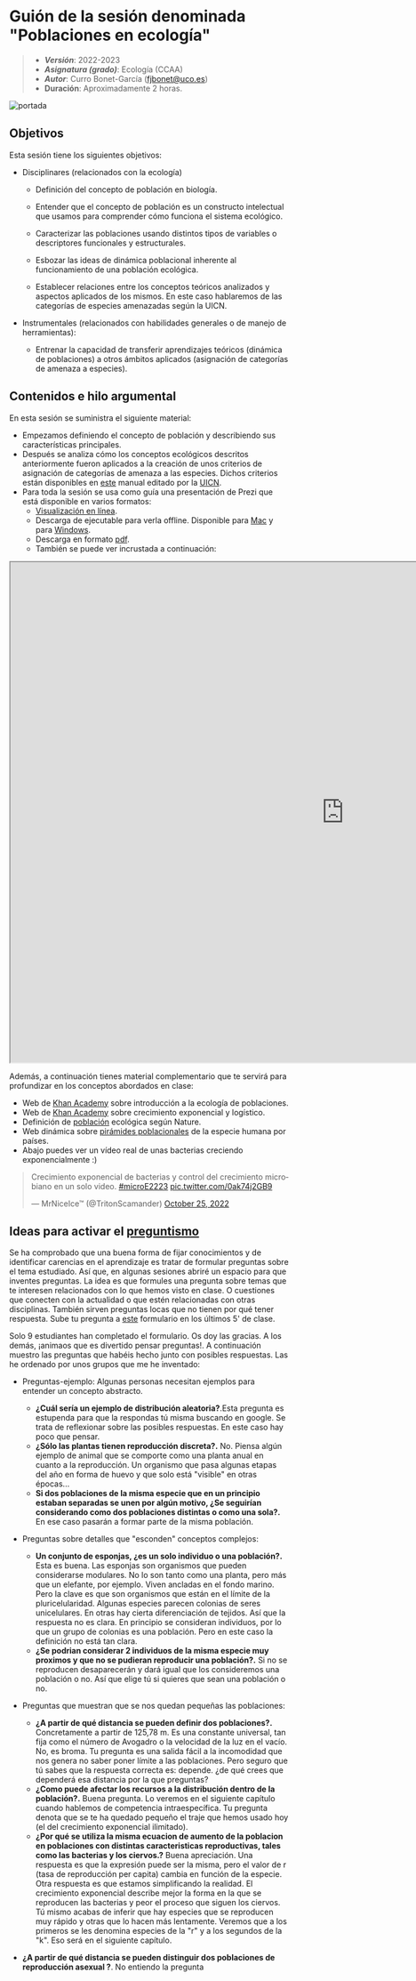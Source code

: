 # Guión de la sesión denominada "Poblaciones en ecología"


> + **_Versión_**: 2022-2023
> + **_Asignatura (grado)_**: Ecología (CCAA)
> + **_Autor_**: Curro Bonet-García (fjbonet@uco.es)
> + **Duración**: Aproximadamente 2 horas.

![portada]()

## Objetivos 

Esta sesión tiene los siguientes objetivos:

+ Disciplinares (relacionados con la ecología)

   + Definición del concepto de población en biología. 

   + Entender que el concepto de población es un constructo intelectual que usamos para comprender cómo funciona el sistema ecológico.

   + Caracterizar las poblaciones usando distintos tipos de variables o descriptores funcionales y estructurales.

   + Esbozar las ideas de dinámica poblacional inherente al funcionamiento de una población ecológica.

   + Establecer relaciones entre los conceptos teóricos analizados y aspectos aplicados de los mismos. En este caso hablaremos de las categorías de especies amenazadas según la UICN.

+ Instrumentales (relacionados con habilidades generales o de manejo de herramientas):

  + Entrenar la capacidad de transferir aprendizajes teóricos (dinámica de poblaciones) a otros ámbitos aplicados (asignación de categorías de amenaza a especies).

 ## Contenidos e hilo argumental
En esta sesión se suministra el siguiente material:
+ Empezamos definiendo el concepto de población y describiendo sus características principales. 
+ Después se analiza cómo los conceptos ecológicos descritos anteriormente fueron aplicados a la creación de unos criterios de asignación de categorías de amenaza a las especies. Dichos criterios están disponibles en [este](https://www.iucnredlist.org/es/resources/redlistguidelines) manual editado por la [UICN](https://www.iucn.org/es). 
+ Para toda la sesión se usa como guía una presentación de Prezi que está disponible en varios formatos:
  + [Visualización en línea](https://prezi.com/view/trVzAxyV5rzjx3yCFqBr).
  + Descarga de ejecutable para verla offline. Disponible para [Mac](https://github.com/aprendiendo-cosas/Te_poblaciones_ecologia_ccaa/raw/2021_2022/presentacion/poblaciones_ecologia.zip) y para [Windows](https://github.com/aprendiendo-cosas/Te_poblaciones_ecologia_ccaa/raw/2021_2022/presentacion/poblaciones_ecologia.exe).
  + Descarga en formato [pdf](https://github.com/aprendiendo-cosas/Te_poblaciones_ecologia_ccaa/raw/2021_2022/presentacion/presentacion_poblaciones_lowres.pdf).
  + También se puede ver incrustada a continuación:

<p><iframe src="https://prezi.com/view/trVzAxyV5rzjx3yCFqBr/embed" width="1200" height="900"> </iframe></p>

Además, a continuación tienes material complementario que te servirá para profundizar en los conceptos abordados en clase:

+ Web de [Khan Academy](https://es.khanacademy.org/science/biology/ecology/population-ecology/a/population-size-density-and-dispersal) sobre introducción a la ecología de poblaciones.
+ Web de [Khan Academy](https://es.khanacademy.org/science/biology/ecology/population-growth-and-regulation/a/exponential-logistic-growth) sobre crecimiento exponencial y logístico.
+ Definición de [población](https://www.nature.com/scitable/knowledge/population-ecology-13228167/) ecológica según Nature.
+ Web dinámica sobre [pirámides poblacionales](https://www.populationpyramid.net/) de la especie humana por países.
+ Abajo puedes ver un vídeo real de unas bacterias creciendo exponencialmente :)


<blockquote class="twitter-tweet"><p lang="es" dir="ltr">Crecimiento exponencial de bacterias y control del crecimiento microbiano en un solo video. <a href="https://twitter.com/hashtag/microE2223?src=hash&amp;ref_src=twsrc%5Etfw">#microE2223</a> <a href="https://t.co/0ak74j2GB9">pic.twitter.com/0ak74j2GB9</a></p>&mdash; MrNiceIce™ (@TritonScamander) <a href="https://twitter.com/TritonScamander/status/1584998310607085568?ref_src=twsrc%5Etfw">October 25, 2022</a></blockquote> <script async src="https://platform.twitter.com/widgets.js" charset="utf-8"></script> 



## Ideas para activar el [preguntismo](https://aprendientesdotorg.wordpress.com/2015/10/15/activar-el-preguntismo/)

Se ha comprobado que una buena forma de fijar conocimientos y de identificar carencias en el aprendizaje es tratar de formular preguntas sobre el tema estudiado. Así que, en algunas sesiones abriré un espacio para que inventes preguntas. La idea es que formules una pregunta sobre temas que te interesen relacionados con lo que hemos visto en clase. O cuestiones que conecten con la actualidad o que estén relacionadas con otras disciplinas. También sirven preguntas locas que no tienen por qué tener respuesta. Sube tu pregunta a [este](https://docs.google.com/forms/d/e/1FAIpQLScs9QiBABvvDUt1La1wNdGmao9PplCMSReVgV8wBIX5Q3YTZQ/viewform?usp=sf_link) formulario en los últimos 5' de clase. 

Solo 9 estudiantes han completado el formulario. Os doy las gracias. A los demás, ¡animaos que es divertido pensar preguntas!. A continuación muestro las preguntas que habéis hecho junto con posibles respuestas. Las he ordenado por unos grupos que me he inventado:

+ Preguntas-ejemplo: Algunas personas necesitan ejemplos para entender un concepto abstracto.
  + **¿Cuál sería un ejemplo de distribución aleatoria?**.Esta pregunta es estupenda para que la respondas tú misma buscando en google. Se trata de reflexionar sobre las posibles respuestas. En este caso hay poco que pensar.
  + **¿Sólo las plantas tienen reproducción discreta?.** No. Piensa algún ejemplo de animal que se comporte como una planta anual en cuanto a la reproducción. Un organismo que pasa algunas etapas del año en forma de huevo y que solo está "visible" en otras épocas...
  + **Si dos poblaciones de la misma especie que en un principio estaban separadas se unen por algún motivo, ¿Se seguirían considerando como dos poblaciones distintas o como una sola?.** En ese caso pasarán a formar parte de la misma población.

+ Preguntas sobre detalles que "esconden" conceptos complejos:
  + **Un conjunto de esponjas, ¿es un solo individuo o una población?.** Esta es buena. Las esponjas son organismos que pueden considerarse modulares. No lo son tanto como una planta, pero más que un elefante, por ejemplo. Viven ancladas en el fondo marino. Pero la clave es que son organismos que están en el límite de la pluricelularidad. Algunas especies parecen colonias de seres unicelulares. En otras hay cierta diferenciación de tejidos. Así que la respuesta no es clara. En principio se consideran individuos, por lo que un grupo de colonias es una población. Pero en este caso la definición no está tan clara.
  + **¿Se podrian considerar 2 individuos de la misma especie muy proximos y que no se pudieran reproducir una población?.** Si no se reproducen desaparecerán y dará igual que los consideremos una población o no. Así que elige tú si quieres que sean una población o no.

+ Preguntas que muestran que se nos quedan pequeñas las poblaciones:
  + **¿A partir de qué distancia se pueden definir dos  poblaciones?.** Concretamente a partir de 125,78 m. Es una constante universal, tan fija como el número de Avogadro o la velocidad de la luz en el vacío. No, es broma. Tu pregunta es una salida fácil a la incomodidad que nos genera no saber poner límite a las poblaciones. Pero seguro que tú sabes que la respuesta correcta es: depende. ¿de qué crees que dependerá esa distancia por la que preguntas?
  + **¿Como puede afectar los recursos a la distribución dentro de la población?.** Buena pregunta. Lo veremos en el siguiente capítulo cuando hablemos de competencia intraespecífica. Tu pregunta denota que se te ha quedado pequeño el traje que hemos usado hoy (el del crecimiento exponencial ilimitado).
  + **¿Por qué se utiliza la misma ecuacion de aumento de la poblacion en poblaciones con distintas caracteristicas reproductivas, tales como las bacterias y los ciervos.?** Buena apreciación. Una respuesta es que la expresión puede ser la misma, pero el valor de r (tasa de reproducción per capita) cambia en función de la especie. Otra respuesta es que estamos simplificando la realidad. El crecimiento exponencial describe mejor la forma en la que se reproducen las bacterias y peor el proceso que siguen los ciervos. Tú mismo acabas de inferir que hay especies que se reproducen muy rápido y otras que lo hacen más lentamente. Veremos que a los primeros se les denomina especies de la "r" y a los segundos de la "k". Eso será en el siguiente capítulo.

+ **¿A partir de qué distancia se pueden distinguir dos poblaciones de reproducción asexual ?**. No entiendo la pregunta

  



